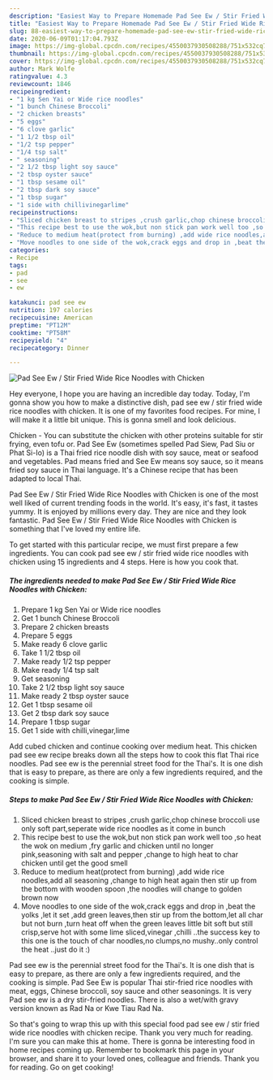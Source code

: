 ```yaml
---
description: "Easiest Way to Prepare Homemade Pad See Ew / Stir Fried Wide Rice Noodles with Chicken"
title: "Easiest Way to Prepare Homemade Pad See Ew / Stir Fried Wide Rice Noodles with Chicken"
slug: 88-easiest-way-to-prepare-homemade-pad-see-ew-stir-fried-wide-rice-noodles-with-chicken
date: 2020-06-09T01:17:04.793Z
image: https://img-global.cpcdn.com/recipes/4550037930508288/751x532cq70/pad-see-ew-stir-fried-wide-rice-noodles-with-chicken-recipe-main-photo.jpg
thumbnail: https://img-global.cpcdn.com/recipes/4550037930508288/751x532cq70/pad-see-ew-stir-fried-wide-rice-noodles-with-chicken-recipe-main-photo.jpg
cover: https://img-global.cpcdn.com/recipes/4550037930508288/751x532cq70/pad-see-ew-stir-fried-wide-rice-noodles-with-chicken-recipe-main-photo.jpg
author: Mark Wolfe
ratingvalue: 4.3
reviewcount: 1846
recipeingredient:
- "1 kg Sen Yai or Wide rice noodles"
- "1 bunch Chinese Broccoli"
- "2 chicken breasts"
- "5 eggs"
- "6 clove garlic"
- "1 1/2 tbsp oil"
- "1/2 tsp pepper"
- "1/4 tsp salt"
- " seasoning"
- "2 1/2 tbsp light soy sauce"
- "2 tbsp oyster sauce"
- "1 tbsp sesame oil"
- "2 tbsp dark soy sauce"
- "1 tbsp sugar"
- "1 side with chillivinegarlime"
recipeinstructions:
- "Sliced chicken breast to stripes ,crush garlic,chop chinese broccoli use only soft part,seperate wide rice noodles as it come in bunch"
- "This recipe best to use the wok,but non stick pan work well too ,so heat the wok on medium ,fry garlic and chicken until no longer pink,seasoning with salt and pepper ,change to high heat to char chicken until get the good smell"
- "Reduce to medium heat(protect from burning) ,add wide rice noodles,add all seasoning ,change to high heat again then stir up from the bottom with wooden spoon ,the noodles will change to golden brown now"
- "Move noodles to one side of the wok,crack eggs and drop in ,beat the yolks ,let it set ,add green leaves,then stir up from the bottom,let all char but not burn ,turn heat off when the green leaves little bit soft but still crisp,serve hot with some lime sliced,vinegar ,chilli ..the success key to this one is the touch of char noodles,no clumps,no mushy..only control the heat ..just do it :)"
categories:
- Recipe
tags:
- pad
- see
- ew

katakunci: pad see ew 
nutrition: 197 calories
recipecuisine: American
preptime: "PT12M"
cooktime: "PT58M"
recipeyield: "4"
recipecategory: Dinner

---
```



![Pad See Ew / Stir Fried Wide Rice Noodles with Chicken](https://img-global.cpcdn.com/recipes/4550037930508288/751x532cq70/pad-see-ew-stir-fried-wide-rice-noodles-with-chicken-recipe-main-photo.jpg)

Hey everyone, I hope you are having an incredible day today. Today, I'm gonna show you how to make a distinctive dish, pad see ew / stir fried wide rice noodles with chicken. It is one of my favorites food recipes. For mine, I will make it a little bit unique. This is gonna smell and look delicious.

Chicken - You can substitute the chicken with other proteins suitable for stir frying, even tofu or. Pad See Ew (sometimes spelled Pad Siew, Pad Siu or Phat Si-Io) is a Thai fried rice noodle dish with soy sauce, meat or seafood and vegetables. Pad means fried and See Ew means soy sauce, so it means fried soy sauce in Thai language. It&#39;s a Chinese recipe that has been adapted to local Thai.

Pad See Ew / Stir Fried Wide Rice Noodles with Chicken is one of the most well liked of current trending foods in the world. It's easy, it's fast, it tastes yummy. It is enjoyed by millions every day. They are nice and they look fantastic. Pad See Ew / Stir Fried Wide Rice Noodles with Chicken is something that I've loved my entire life.


To get started with this particular recipe, we must first prepare a few ingredients. You can cook pad see ew / stir fried wide rice noodles with chicken using 15 ingredients and 4 steps. Here is how you cook that.

<!--inarticleads1-->

##### The ingredients needed to make Pad See Ew / Stir Fried Wide Rice Noodles with Chicken:

1. Prepare 1 kg Sen Yai or Wide rice noodles
1. Get 1 bunch Chinese Broccoli
1. Prepare 2 chicken breasts
1. Prepare 5 eggs
1. Make ready 6 clove garlic
1. Take 1 1/2 tbsp oil
1. Make ready 1/2 tsp pepper
1. Make ready 1/4 tsp salt
1. Get  seasoning
1. Take 2 1/2 tbsp light soy sauce
1. Make ready 2 tbsp oyster sauce
1. Get 1 tbsp sesame oil
1. Get 2 tbsp dark soy sauce
1. Prepare 1 tbsp sugar
1. Get 1 side with chilli,vinegar,lime


Add cubed chicken and continue cooking over medium heat. This chicken pad see ew recipe breaks down all the steps how to cook this flat Thai rice noodles. Pad see ew is the perennial street food for the Thai&#39;s. It is one dish that is easy to prepare, as there are only a few ingredients required, and the cooking is simple. 

<!--inarticleads2-->

##### Steps to make Pad See Ew / Stir Fried Wide Rice Noodles with Chicken:

1. Sliced chicken breast to stripes ,crush garlic,chop chinese broccoli use only soft part,seperate wide rice noodles as it come in bunch
1. This recipe best to use the wok,but non stick pan work well too ,so heat the wok on medium ,fry garlic and chicken until no longer pink,seasoning with salt and pepper ,change to high heat to char chicken until get the good smell
1. Reduce to medium heat(protect from burning) ,add wide rice noodles,add all seasoning ,change to high heat again then stir up from the bottom with wooden spoon ,the noodles will change to golden brown now
1. Move noodles to one side of the wok,crack eggs and drop in ,beat the yolks ,let it set ,add green leaves,then stir up from the bottom,let all char but not burn ,turn heat off when the green leaves little bit soft but still crisp,serve hot with some lime sliced,vinegar ,chilli ..the success key to this one is the touch of char noodles,no clumps,no mushy..only control the heat ..just do it :)


Pad see ew is the perennial street food for the Thai&#39;s. It is one dish that is easy to prepare, as there are only a few ingredients required, and the cooking is simple. Pad See Ew is popular Thai stir-fried rice noodles with meat, eggs, Chinese broccoli, soy sauce and other seasonings. It is very Pad see ew is a dry stir-fried noodles. There is also a wet/with gravy version known as Rad Na or Kwe Tiau Rad Na. 

So that's going to wrap this up with this special food pad see ew / stir fried wide rice noodles with chicken recipe. Thank you very much for reading. I'm sure you can make this at home. There is gonna be interesting food in home recipes coming up. Remember to bookmark this page in your browser, and share it to your loved ones, colleague and friends. Thank you for reading. Go on get cooking!
